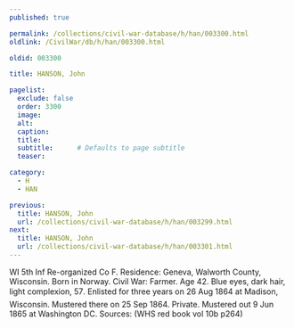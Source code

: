 ```yaml
---
published: true

permalink: /collections/civil-war-database/h/han/003300.html
oldlink: /CivilWar/db/h/han/003300.html

oldid: 003300

title: HANSON, John

pagelist:
  exclude: false
  order: 3300
  image: 
  alt:
  caption:
  title:
  subtitle:      # Defaults to page subtitle
  teaser:

category: 
  - H 
  - HAN

previous:
  title: HANSON, John
  url: /collections/civil-war-database/h/han/003299.html  
next:
  title: HANSON, John
  url: /collections/civil-war-database/h/han/003301.html   
---
```

WI 5th Inf Re-organized Co F. Residence: Geneva, Walworth County, Wisconsin. Born in Norway. Civil War: Farmer. Age 42. Blue eyes, dark hair, light complexion, 5&#146;7&#148;. Enlisted for three years on 26 Aug 1864 at Madison, Wisconsin. Mustered there on 25 Sep 1864. Private. Mustered out 9 Jun 1865 at Washington DC. Sources: (WHS red book vol 10b p264)